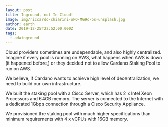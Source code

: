 ```yaml
---
layout: post
title: Inground, not In Cloud!
image: img/riccardo-chiarini-oFO-MG9c-bs-unsplash.jpg
author: earth
date: 2019-12-25T22:52:00.000Z
tags:
  - adainground
---
```


Cloud providers sometimes are undependable, and also highly centralized. Imagine if every pool is running on AWS, what happens 
when AWS is down (it happened before,) or they decided not to allow Cardano Staking Pool to run on AWS.

We believe, if Cardano wants to achieve high level of decentralization, we need to build our own infrastructure.

We built the staking pool with a Cisco Server, which has 2 x Intel Xeon Processors and 64GB memory. The server is connected 
to the Internet with a dedicated 1Gbps connection through a Cisco Security Appliance.

We provisioned the staking pool with much higher specifications than minimum requirements with 4 x vCPUs with 16GB memory.
